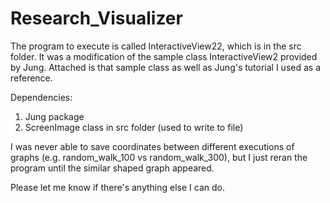 Research_Visualizer
===================

The program to execute is called InteractiveView22, which is in the
src folder.  It was a modification of the sample class
InteractiveView2 provided by Jung.  Attached is that sample class as
well as Jung's tutorial I used as a reference.

Dependencies:
1. Jung package
2. ScreenImage class in src folder (used to write to file)

I was never able to save coordinates between different executions of
graphs (e.g. random_walk_100 vs random_walk_300), but I just reran the
program until the similar shaped graph appeared.

Please let me know if there's anything else I can do.
